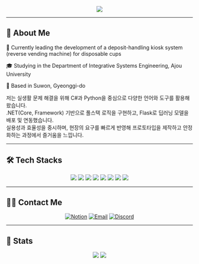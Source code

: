 <div align="center">
  <img src="https://capsule-render.vercel.app/api?type=rect&color=0:000000,100:5c4969&height=120&text=MustardMayonnaise&animation=fadeIn&fontColor=ffffff&fontSize=70" />
</div>

---

## 👋 About Me

<div align="left">
<p>
🙋 Currently leading the development of a deposit-handling kiosk system (reverse vending machine) for disposable cups  
  
    
🎓 Studying in the Department of Integrative Systems Engineering, Ajou University  


📍 Based in Suwon, Gyeonggi-do  


저는 실생활 문제 해결을 위해 C#과 Python을 중심으로 다양한 언어와 도구를 활용해 왔습니다.  
.NET(Core, Framework) 기반으로 풀스택 로직을 구현하고, Flask로 딥러닝 모델을 배포 및 연동했습니다.  
실용성과 효율성을 중시하며, 현장의 요구를 빠르게 반영해 프로토타입을 제작하고 안정화하는 과정에서 즐거움을 느낍니다.</p>

</div>

---  

## 🛠️ Tech Stacks

<div align="center">
  <img src="https://img.shields.io/badge/csharp-9b4993?style=flat-square&logo=csharp&logoColor=white">
  <img src="https://img.shields.io/badge/Python-3776AB?style=flat-square&logo=Python&logoColor=white">
  <img src="https://img.shields.io/badge/sqlserver-cf483c?style=flat-square&logo=microsoftsqlserver&logoColor=white">
  <img src="https://img.shields.io/badge/mysql-4479A1?style=flat-square&logo=mysql&logoColor=white">
  <img src="https://img.shields.io/badge/sqlite-003B57?style=flat-square&logo=sqlite&logoColor=white">
  <img src="https://img.shields.io/badge/DotNet-512BD4?style=flat-square&logo=DotNet&logoColor=white">
  <img src="https://img.shields.io/badge/flask-000000?style=flat-square&logo=flask&logoColor=white">
  <img src="https://img.shields.io/badge/PyTorch-EE4C2C?style=flat-square&logo=PyTorch&logoColor=white">
</div>

---  

## 🧑‍💻 Contact Me

<div align="center">
<p>  
  
[![Notion](https://img.shields.io/badge/Notion-000000?style=flat-square&logo=Notion&logoColor=white)](https://www.notion.so/dkssc/82710ac70fe34260a37ca130eca6df88?v=4d5dec1569da4debada80a7897b78d0d&source=copy_link)
[![Email](https://img.shields.io/badge/Email-EA4335?style=flat-square&logo=Gmail&logoColor=white)](mailto:asc3198@naver.com)
[![Discord](https://img.shields.io/badge/Discord-5865F2?style=flat-square&logo=discord&logoColor=white)](https://www.discord.com/users/279571554327724032)
</p>
</div>

---  

## 🏅 Stats

<div align="center">
  <img src="https://github-readme-stats-ojciriibw-murstardmayonaises-projects.vercel.app/api?show_icons=true&count_private=true&username=MustardMayonnaise" />
  
  <img src="https://github-readme-stats-ojciriibw-murstardmayonaises-projects.vercel.app/api/top-langs/?username=MustardMayonnaise&layout=compact&hide=c%2B%2B,cmake,swift,html,c,kotlin,objective-c&card_width=470" />
</div>
